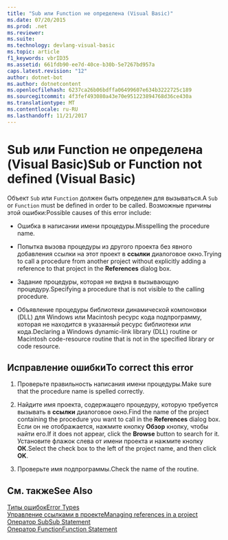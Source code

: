 ```yaml
---
title: "Sub или Function не определена (Visual Basic)"
ms.date: 07/20/2015
ms.prod: .net
ms.reviewer: 
ms.suite: 
ms.technology: devlang-visual-basic
ms.topic: article
f1_keywords: vbrID35
ms.assetid: 661fdb90-ee7d-40ce-b30b-5e7267bd957a
caps.latest.revision: "12"
author: dotnet-bot
ms.author: dotnetcontent
ms.openlocfilehash: 6237ca26b06bdffa06499607e634b3222725c189
ms.sourcegitcommit: 4f3fef493080a43e70e951223894768d36ce430a
ms.translationtype: MT
ms.contentlocale: ru-RU
ms.lasthandoff: 11/21/2017
---
```

# <a name="sub-or-function-not-defined-visual-basic"></a><span data-ttu-id="7e221-102">Sub или Function не определена (Visual Basic)</span><span class="sxs-lookup"><span data-stu-id="7e221-102">Sub or Function not defined (Visual Basic)</span></span>
<span data-ttu-id="7e221-103">Объект `Sub` или `Function` должен быть определен для вызываться.</span><span class="sxs-lookup"><span data-stu-id="7e221-103">A `Sub` or `Function` must be defined in order to be called.</span></span> <span data-ttu-id="7e221-104">Возможные причины этой ошибки:</span><span class="sxs-lookup"><span data-stu-id="7e221-104">Possible causes of this error include:</span></span>  
  
-   <span data-ttu-id="7e221-105">Ошибка в написании имени процедуры.</span><span class="sxs-lookup"><span data-stu-id="7e221-105">Misspelling the procedure name.</span></span>  
  
-   <span data-ttu-id="7e221-106">Попытка вызова процедуры из другого проекта без явного добавления ссылки на этот проект в **ссылки** диалоговое окно.</span><span class="sxs-lookup"><span data-stu-id="7e221-106">Trying to call a procedure from another project without explicitly adding a reference to that project in the **References** dialog box.</span></span>  
  
-   <span data-ttu-id="7e221-107">Задание процедуры, которая не видна в вызывающую процедуру.</span><span class="sxs-lookup"><span data-stu-id="7e221-107">Specifying a procedure that is not visible to the calling procedure.</span></span>  
  
-   <span data-ttu-id="7e221-108">Объявление процедуры библиотеки динамической компоновки (DLL) для Windows или Macintosh ресурс кода подпрограмму, которая не находится в указанный ресурс библиотеки или кода.</span><span class="sxs-lookup"><span data-stu-id="7e221-108">Declaring a Windows dynamic-link library (DLL) routine or Macintosh code-resource routine that is not in the specified library or code resource.</span></span>  
  
## <a name="to-correct-this-error"></a><span data-ttu-id="7e221-109">Исправление ошибки</span><span class="sxs-lookup"><span data-stu-id="7e221-109">To correct this error</span></span>  
  
1.  <span data-ttu-id="7e221-110">Проверьте правильность написания имени процедуры.</span><span class="sxs-lookup"><span data-stu-id="7e221-110">Make sure that the procedure name is spelled correctly.</span></span>  
  
2.  <span data-ttu-id="7e221-111">Найдите имя проекта, содержащего процедуру, которую требуется вызывать в **ссылки** диалоговое окно.</span><span class="sxs-lookup"><span data-stu-id="7e221-111">Find the name of the project containing the procedure you want to call in the **References** dialog box.</span></span> <span data-ttu-id="7e221-112">Если он не отображается, нажмите кнопку **Обзор** кнопку, чтобы найти его.</span><span class="sxs-lookup"><span data-stu-id="7e221-112">If it does not appear, click the **Browse** button to search for it.</span></span> <span data-ttu-id="7e221-113">Установите флажок слева от имени проекта и нажмите кнопку **ОК**.</span><span class="sxs-lookup"><span data-stu-id="7e221-113">Select the check box to the left of the project name, and then click **OK**.</span></span>  
  
3.  <span data-ttu-id="7e221-114">Проверьте имя подпрограммы.</span><span class="sxs-lookup"><span data-stu-id="7e221-114">Check the name of the routine.</span></span>  
  
## <a name="see-also"></a><span data-ttu-id="7e221-115">См. также</span><span class="sxs-lookup"><span data-stu-id="7e221-115">See Also</span></span>  
 [<span data-ttu-id="7e221-116">Типы ошибок</span><span class="sxs-lookup"><span data-stu-id="7e221-116">Error Types</span></span>](../../../visual-basic/programming-guide/language-features/error-types.md)  
 [<span data-ttu-id="7e221-117">Управление ссылками в проекте</span><span class="sxs-lookup"><span data-stu-id="7e221-117">Managing references in a project</span></span>](/visualstudio/ide/managing-references-in-a-project)  
 [<span data-ttu-id="7e221-118">Оператор Sub</span><span class="sxs-lookup"><span data-stu-id="7e221-118">Sub Statement</span></span>](../../../visual-basic/language-reference/statements/sub-statement.md)  
 [<span data-ttu-id="7e221-119">Оператор Function</span><span class="sxs-lookup"><span data-stu-id="7e221-119">Function Statement</span></span>](../../../visual-basic/language-reference/statements/function-statement.md)
